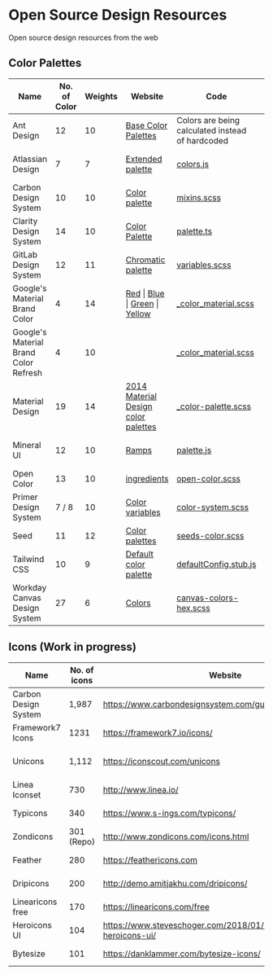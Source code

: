 # Open Source Design Resources

Open source design resources from the web

## Color Palettes

| Name                                  | No. of Color | Weights | Website                                                                                                                                                                                                                                                                                                                                                                                                                                                                                                                                                                                                                                                           | Code                                                                                                                                                                       | Repo                                                                                                           | License                                                                                                     |
| ------------------------------------- | ------------ | ------- | ----------------------------------------------------------------------------------------------------------------------------------------------------------------------------------------------------------------------------------------------------------------------------------------------------------------------------------------------------------------------------------------------------------------------------------------------------------------------------------------------------------------------------------------------------------------------------------------------------------------------------------------------------------------- | -------------------------------------------------------------------------------------------------------------------------------------------------------------------------- | -------------------------------------------------------------------------------------------------------------- | ----------------------------------------------------------------------------------------------------------- |
| Ant Design                            | 12           | 10      | [Base Color Palettes](https://ant.design/docs/spec/colors#Base-Color-Palettes)                                                                                                                                                                                                                                                                                                                                                                                                                                                                                                                                                                                    | Colors are being calculated instead of hardcoded                                                                                                                           | [ant-design/ant-design-colors](https://github.com/ant-design/ant-design-colors)                                | [MIT License](https://github.com/ant-design/ant-design-colors/blob/master/LICENSE)                          |
| Atlassian Design                      | 7            | 7       | [Extended palette](https://atlassian.design/guidelines/product/foundations/color)                                                                                                                                                                                                                                                                                                                                                                                                                                                                                                                                                                                 | [colors.js](https://bitbucket.org/atlassian/atlaskit-mk-2/src/97bfe81ec8fed43b13890f8867a95c90aaa094c8/packages/core/theme/src/colors.js)                                  | [(bitbucket) atlassian/atlaskit-mk-2](https://bitbucket.org/atlassian/atlaskit-mk-2/src/master/)               | [Apache License 2.0](https://bitbucket.org/atlassian/atlaskit-mk-2/src/master/LICENSE)                      |
| Carbon Design System                  | 10           | 10      | [Color palette](https://www.ibm.com/design/language/elements/color/#specifications)                                                                                                                                                                                                                                                                                                                                                                                                                                                                                                                                                                               | [mixins.scss](https://github.com/carbon-design-system/carbon-elements/blob/cd1da47aa6b2a7adb9fbdfa242797d9ec07ffef3/packages/colors/scss/mixins.scss#L488)                 | [carbon-design-system/carbon-elements](https://github.com/carbon-design-system/carbon-elements)                | [Apache License 2.0](https://github.com/carbon-design-system/carbon-elements/blob/master/LICENSE)           |
| Clarity Design System                 | 14           | 10      | [Color Palette](https://v1.clarity.design/color#color-palette)                                                                                                                                                                                                                                                                                                                                                                                                                                                                                                                                                                                                    | [palette.ts](https://github.com/vmware/clarity/blob/527afb40a531f8d98dd3641138e308bc2bd41aa3/src/website/src/app/documentation/demos/color/color-palette.ts#L23)           | [vmware/clarity](https://github.com/vmware/clarity/)                                                           | [MIT License](https://github.com/vmware/clarity/blob/master/LICENSE)                                        |
| GitLab Design System                  | 12           | 11      | [Chromatic palette](https://design.gitlab.com/foundations/colors/)                                                                                                                                                                                                                                                                                                                                                                                                                                                                                                                                                                                                | [variables.scss](https://gitlab.com/gitlab-org/gitlab-ce/blob/8cf0af88e664b6e3da7d95180c48241591782419/app/assets/stylesheets/framework/variables.scss#L53)                | [(gitlab) gitlab-org/design.gitlab.com](https://gitlab.com/gitlab-org/design.gitlab.com/)                      | [MIT License](https://gitlab.com/gitlab-org/design.gitlab.com/blob/master/LICENSE)                          |
| Google's Material Brand Color         | 4            | 14      | [Red](https://github.com/dart-lang/angular_components/blob/695b5d5015d96d05b84f3f28427bd3bf0a80cfa9/angular_components/lib/css/_color_material.scss#L90) &#124; [Blue](https://github.com/dart-lang/angular_components/blob/695b5d5015d96d05b84f3f28427bd3bf0a80cfa9/angular_components/lib/css/_color_material.scss#L183) &#124; [Green](https://github.com/dart-lang/angular_components/blob/695b5d5015d96d05b84f3f28427bd3bf0a80cfa9/angular_components/lib/css/_color_material.scss#L259) &#124; [Yellow](https://github.com/dart-lang/angular_components/blob/695b5d5015d96d05b84f3f28427bd3bf0a80cfa9/angular_components/lib/css/_color_material.scss#L333) | [_color_material.scss](https://github.com/dart-lang/angular_components/blob/695b5d5015d96d05b84f3f28427bd3bf0a80cfa9/angular_components/lib/css/_color_material.scss)      | [dart-lang/angular_components](https://github.com/dart-lang/angular_components)                                | [BSD-style license](https://github.com/dart-lang/angular_components/blob/master/angular_components/LICENSE) |
| Google's Material Brand Color Refresh | 4            | 10      |                                                                                                                                                                                                                                                                                                                                                                                                                                                                                                                                                                                                                                                                   | [_color_material.scss](https://github.com/GoogleChrome/web.dev/blob/1322b62b37e0a5e0f98d4befac01822406d120e3/src/styles/settings/_colors.scss#L69)                         | [GoogleChrome/web.dev](https://github.com/GoogleChrome/web.dev)                                                | [CC-BY-3.0](https://github.com/GoogleChrome/web.dev/blob/master/LICENSE)                                    |
| Material Design                       | 19           | 14      | [2014 Material Design color palettes](https://material.io/design/color/#tools-for-picking-colors)                                                                                                                                                                                                                                                                                                                                                                                                                                                                                                                                                                 | [_color-palette.scss](https://github.com/material-components/material-components-web/blob/33c15b3d179143c7f041b40b5012431a6318c102/packages/mdc-theme/_color-palette.scss) | [material-components/material-components-web](https://github.com/material-components/material-components-web/) | [MIT License](https://github.com/material-components/material-components-web/blob/master/LICENSE)           |
| Mineral UI                            | 12           | 10      | [Ramps](https://mineral-ui.com/color#guidelines-ramps)                                                                                                                                                                                                                                                                                                                                                                                                                                                                                                                                                                                                            | [palette.js](https://github.com/mineral-ui/mineral-ui/blob/56a08be98684a3285e52ec088ef71c85b305bcf2/packages/mineral-ui-tokens/src/palette.js)                             | [mineral-ui/mineral-ui](https://github.com/mineral-ui/mineral-ui/)                                             | [Apache License 2.0](https://github.com/mineral-ui/mineral-ui/blob/master/LICENSE.md)                       |
| Open Color                            | 13           | 10      | [ingredients](https://yeun.github.io/open-color/ingredients.html)                                                                                                                                                                                                                                                                                                                                                                                                                                                                                                                                                                                                 | [open-color.scss](https://github.com/yeun/open-color/blob/fca6c76bb909ecbaf21d670b76777e948bd7cc5c/open-color.scss)                                                        | [yeun/open-color](https://github.com/yeun/open-color)                                                          | [MIT License](https://github.com/yeun/open-color/blob/master/LICENSE)                                       |
| Primer Design System                  | 7 / 8        | 10      | [Color variables](https://styleguide.github.com/primer/support/color-system/#color-variables)                                                                                                                                                                                                                                                                                                                                                                                                                                                                                                                                                                     | [color-system.scss](https://github.com/primer/css/blob/f6dccec04850ee40cdb133d507785725ba61b067/src/support/variables/color-system.scss)                                   | [primer/css](https://github.com/primer/css)                                                                    | [MIT License](https://github.com/primer/css/blob/master/LICENSE)                                            |
| Seed                                  | 11           | 12      | [Color palettes](https://sproutsocial.com/seeds/visual/color/#color-palettes)                                                                                                                                                                                                                                                                                                                                                                                                                                                                                                                                                                                     | [seeds-color.scss](https://github.com/sproutsocial/seeds-packets/blob/19ef924367f6647f26a4d0d498252d221b8bd7b1/packets/seeds-color/dist/seeds-color.scss)                  | [seeds-packets](https://github.com/sproutsocial/seeds-packets/)                                                | [MIT License](https://github.com/sproutsocial/seeds-packets/blob/master/LICENSE)                            |
| Tailwind CSS                          | 10           | 9       | [Default color palette](https://tailwindcss.com/docs/colors/#default-color-palette)                                                                                                                                                                                                                                                                                                                                                                                                                                                                                                                                                                               | [defaultConfig.stub.js](https://github.com/tailwindcss/tailwindcss/blob/ebab229d6a521aa2e066a1de058cfd20a76565fc/defaultConfig.stub.js#L45)                                | [tailwindcss/tailwindcss](https://github.com/tailwindcss/tailwindcss/)                                         | [MIT License](https://github.com/tailwindcss/tailwindcss/blob/master/LICENSE)                               |
| Workday Canvas Design System          | 27           | 6       | [Colors](https://design.workday.com/resources/colors)                                                                                                                                                                                                                                                                                                                                                                                                                                                                                                                                                                                                             | [canvas-colors-hex.scss](https://cdn.jsdelivr.net/npm/@workday/canvas-colors-web@1.0.2/dist/sass/canvas-colors-hex.scss)                                                   | [(npm) @workday/canvas-colors-web](https://www.npmjs.com/package/@workday/canvas-colors-web)                   | [CC-BY-ND 4.0](https://cdn.jsdelivr.net/npm/@workday/canvas-colors-web@latest/LICENSE.txt)                  |

## Icons (Work in progress)

| Name                 | No. of icons | Website                                                           | Repo                                                                                                     | License                                                                                  | Style    |
| -------------------- | ------------ | ----------------------------------------------------------------- | -------------------------------------------------------------------------------------------------------- | ---------------------------------------------------------------------------------------- | -------- |
| Carbon Design System | 1,987        | https://www.carbondesignsystem.com/guidelines/iconography/        | [carbon-design-system/carbon](https://github.com/carbon-design-system/carbon/tree/master/packages/icons) | [Apache License 2.0](https://github.com/carbon-design-system/carbon/blob/master/LICENSE) | Outlined |
| Framework7 Icons     | 1231         | https://framework7.io/icons/                                      | [framework7io/framework7-icons](https://github.com/framework7io/framework7-icons)                        | [MIT License](https://github.com/framework7io/framework7-icons/blob/master/LICENSE)      | Outlined |
| Unicons              | 1,112        | https://iconscout.com/unicons                                     | [iconscout/unicons](https://github.com/iconscout/unicons)                                                | [Apache License 2.0](https://github.com/Iconscout/unicons/blob/master/LICENSE)           | Outlined |
| Linea Iconset        | 730          | http://www.linea.io/                                              | [linea-io/Linea-Iconset](https://github.com/linea-io/Linea-Iconset)                                      | [CC0-1.0](https://github.com/linea-io/Linea-Iconset/blob/master/LICENSE)                 | Outlined |
| Typicons             | 340          | https://www.s-ings.com/typicons/                                  | [stephenhutchings/typicons.font](https://github.com/stephenhutchings/typicons.font)                      | [CC BY-SA 3.0](https://github.com/stephenhutchings/typicons.font#license)                | Outlined |
| Zondicons            | 301 (Repo)   | http://www.zondicons.com/icons.html                               | [dukestreetstudio/zondicons](https://github.com/dukestreetstudio/zondicons)                              | [MIT License](https://github.com/dukestreetstudio/zondicons/blob/master/package.json#L9) | Outlined |
| Feather              | 280          | https://feathericons.com                                          | [feathericons/feather](https://github.com/feathericons/feather)                                          | [MIT License](https://github.com/feathericons/feather/blob/master/LICENSE)               | Outlined |
| Dripicons            | 200          | http://demo.amitjakhu.com/dripicons/                              | [amitjakhu/dripicons](https://github.com/amitjakhu/dripicons)                                            | [CC-BY-4.0](https://github.com/amitjakhu/dripicons/blob/master/readme.txt)               | Outlined |
| Linearicons free     | 170          | https://linearicons.com/free                                      | [cjpatoilo/linearicons](https://github.com/cjpatoilo/linearicons)                                        | [CC BY-SA 4.0](https://linearicons.com/free#license)                                     | Outlined |
| Heroicons UI         | 104          | https://www.steveschoger.com/2018/01/04/introducing-heroicons-ui/ | [sschoger/heroicons-ui](https://github.com/sschoger/heroicons-ui)                                        | [MIT License](https://github.com/sschoger/heroicons-ui/blob/master/LICENSE)              | Outlined |
| Bytesize             | 101          | https://danklammer.com/bytesize-icons/                            | [danklammer/bytesize-icons](https://github.com/danklammer/bytesize-icons)                                | [MIT License](https://github.com/danklammer/bytesize-icons/blob/master/LICENSE.md)       | Outlined |
